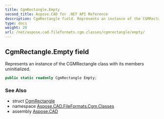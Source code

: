 ```yaml
---
title: CgmRectangle.Empty
second_title: Aspose.CAD for .NET API Reference
description: CgmRectangle field. Represents an instance of the CGMRectangle class with its members uninitialized
type: docs
weight: 20
url: /net/aspose.cad.fileformats.cgm.classes/cgmrectangle/empty/
---
```

## CgmRectangle.Empty field

Represents an instance of the CGMRectangle class with its members uninitialized.

```csharp
public static readonly CgmRectangle Empty;
```

### See Also

* struct [CgmRectangle](../)
* namespace [Aspose.CAD.FileFormats.Cgm.Classes](../../../aspose.cad.fileformats.cgm.classes/)
* assembly [Aspose.CAD](../../../)


